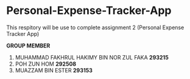 # Personal-Expense-Tracker-App
This respitory will be use to complete assignment 2 (Personal Expense Tracker App)

**GROUP MEMBER**
1. MUHAMMAD FAKHRUL HAKIMY BIN NOR ZUL FAKA **293215**
2. POH ZUN HOM **292508**
3. MUAZZAM BIN ESTER **293153**
